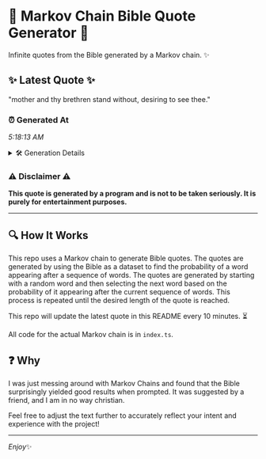 # 📖 Markov Chain Bible Quote Generator 📖

Infinite quotes from the Bible generated by a Markov chain. ✨

## ✨ Latest Quote ✨
"mother and thy brethren stand without, desiring to see thee."

### ⏰ Generated At
*5:18:13 AM*

<details>
    <summary>🛠️ Generation Details</summary>
    <p>
        <strong>🌱 Seed:</strong> mother<br>
        <strong>🔄 Iterations:</strong> 9<br>
        <strong>📜 Context History:</strong><br>[ mother ]: and<br>[ mother, and ]: thy<br>[ mother, and, thy ]: brethren<br>[ mother, and, thy, brethren ]: stand<br>[ mother, and, thy, brethren, stand ]: without,<br>[ mother, and, thy, brethren, stand, without, ]: desiring<br>[ and, thy, brethren, stand, without,, desiring ]: to<br>[ thy, brethren, stand, without,, desiring, to ]: see<br>[ brethren, stand, without,, desiring, to, see ]: thee.<br>
    </p>
</details>

### ⚠️ Disclaimer ⚠️
**This quote is generated by a program and is not to be taken seriously. It is purely for entertainment purposes.**

---

## 🔍 How It Works

This repo uses a Markov chain to generate Bible quotes. The quotes are generated by using the Bible as a dataset to find the probability of a word appearing after a sequence of words. The quotes are generated by starting with a random word and then selecting the next word based on the probability of it appearing after the current sequence of words. This process is repeated until the desired length of the quote is reached.

This repo will update the latest quote in this README every 10 minutes. ⏳

All code for the actual Markov chain is in `index.ts`.

## ❓ Why

I was just messing around with Markov Chains and found that the Bible surprisingly yielded good results when prompted. 
It was suggested by a friend, and I am in no way christian.

Feel free to adjust the text further to accurately reflect your intent and experience with the project!

---

*Enjoy*✨
